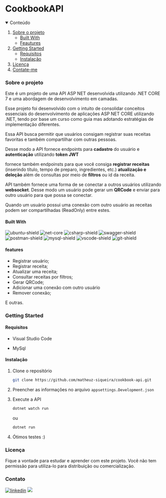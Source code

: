 # CookbookAPI

<details open="open">
    <summary>Conteúdo</summary>
    <ol>
        <li>
            <a href="#sobre-o-projeto">Sobre o projeto</a>
            <ul>
                <li><a href="#built-with">Built With</a>
                <li><a href="#features">Feautures</a>
            </ul>
        </li>
        <li>
            <a href="#getting-started">Getting Started</a>
            <ul>
                <li><a href="#requisitos">Requisitos</a>
                <li><a href="#instalação">Instalação</a>
            </ul>
        </li>
        <li><a href="#licença">Licença</a>
        <li><a href="#contato">Contate-me</a>
    </ol>
</details>

### **Sobre o projeto**

Este é um projeto de uma API ASP NET desenvolvida utilizando .NET CORE 7 e uma abordagem de desenvolvimento em camadas.

Esse projeto foi desenvolvido com o intuito de consolidar conceitos essenciais do desenvolvimento de aplicações ASP NET CORE utilizando .NET, tendo por base um curso como guia mas adotando estratégias de implementação diferentes.

Essa API busca permitir que usuários consigam registrar suas receitas favoritas e também compartilhar com outras pessoas.

Desse modo a API fornece endpoints para **cadastro** do usuário e **autenticação** utilizando **token JWT**

fornece também endpoinsts para que você consiga **registrar receitas** (inserindo título, tempo de preparo, ingredientes, etc.) **atualização e deleção** além de consultas por meio de **filtros** ou id da receita.

API também fornece uma forma de se conectar a outros usuários utilizando **websocket**. Desse modo um usuário pode gerar um **QRCode** e enviar para outro usuário para que possa se conectar.

Quando um usuário possui uma conexão com outro usuário as receitas podem ser compartilhadas (ReadOnly) entre estes.

#### **Built With**

![ubuntu-shield]
![net-core]
![csharp-shield]
![swagger-shield]
![postman-shield]
![mysql-shield]
![vscode-shield]
![git-shield]

#### features

- Registrar usuário;
- Registrar receita;
- Atualizar uma receita;
- Consultar receitas por filtros;
- Gerar QRCode;
- Adicionar uma conexão com outro usuário
- Remover conexão;

E outras.

### Getting Started

#### Requisitos

- Visual Studio Code

- MySql

#### Instalação

1. Clone o repositório
   ```sh
   git clone https://github.com/matheuz-siqueira/cookbook-api.git
   ```
2. Preencher as informações no arquivo `appsettings.Development.json`

3. Execute a API

   ```sh
   dotnet watch run
   ```

   ou

   ```sh
   dotnet run
   ```

4. Ótimos testes :)

### Licença

Fique a vontade para estudar e aprender com este projeto. Você não tem permissão para utiliza-lo para distribuição ou comercialização.

### Contato

[![linkedin][linkedin-shield]][linkedin-url]
<a href="mailto:matheussiqueira.work@gmail.com" target="_blank">
<img src="https://img.shields.io/badge/Gmail-D14836?style=for-the-badge&logo=gmail&logoColor=white"></a>

<!-- Badges -->

[ubuntu-shield]: https://img.shields.io/badge/Ubuntu-E95420?style=for-the-badge&logo=ubuntu&logoColor=white
[swagger-shield]: https://img.shields.io/badge/-Swagger-%23Clojure?style=for-the-badge&logo=swagger&logoColor=white
[net-core]: https://img.shields.io/badge/.NET_%20_Core_7.0-5C2D91?style=for-the-badge&logo=.net&logoColor=white
[postman-shield]: https://img.shields.io/badge/Postman-FF6C37?style=for-the-badge&logo=postman&logoColor=white
[csharp-shield]: https://img.shields.io/badge/c%23-%23239120.svg?style=for-the-badge&logo=c-sharp&logoColor=white
[mysql-shield]: https://img.shields.io/badge/mysql-%2300f.svg?style=for-the-badge&logo=mysql&logoColor=white
[vscode-shield]: https://img.shields.io/badge/Visual%20Studio%20Code-0078d7.svg?style=for-the-badge&logo=visual-studio-code&logoColor=white
[git-shield]: https://img.shields.io/badge/git-%23F05033.svg?style=for-the-badge&logo=git&logoColor=white
[linkedin-shield]: https://img.shields.io/badge/linkedin-%230077B5.svg?style=for-the-badge&logo=linkedin&logoColor=white
[gmail-shield]: https://img.shields.io/badge/Gmail-D14836?style=for-the-badge&logo=gmail&logoColor=white

 <!-- URLs -->

[linkedin-url]: https://www.linkedin.com/in/matheussiqueira-me/
